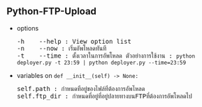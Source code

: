 ## Python-FTP-Upload
- options
  <pre>-h    --help : View option list
  -n    --now : เริ่มอัพโหลดทันที
  -t    --time : ตั้งเวลาในการอัพโหลด ตัวอย่างการใช้งาน : <code>python deployer.py -t 23:59 | python deployer.py --time=23:59</code></pre>

- variables
on <code>def \_\_init\_\_(self) -> None:</code>
  <pre>self.path : กำหนดที่อยู่ของไฟล์ที่ต้องการอัพโหลด
  self.ftp_dir : กำหนดที่อยู่ที่อยู่ปลายทางบนFTPที่ต้องการอัพโหลดไป</pre>
